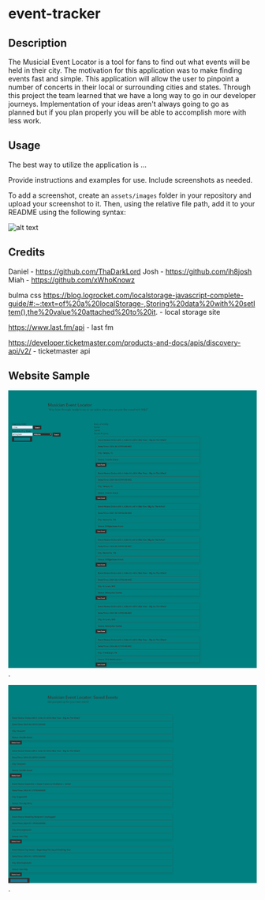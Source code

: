 # event-tracker

## Description
The Musicial Event Locator is a tool for fans to find out what events will be held in their city. The motivation for this application was to make finding events fast and simple. This application will allow the user to pinpoint a number of concerts in their local or surrounding cities and states. Through this project the team learned that we have a long way to go in our developer journeys. Implementation of your ideas aren't always going to go as planned but if you plan properly you will be able to accomplish more with less work.


## Usage

The best way to utilize the application is ...

Provide instructions and examples for use. Include screenshots as needed.

To add a screenshot, create an `assets/images` folder in your repository and upload your screenshot to it. Then, using the relative file path, add it to your README using the following syntax:

![alt text](assets/images/screenshot.png)

## Credits

Daniel - https://github.com/ThaDarkLord
Josh - https://github.com/ih8josh
Miah - https://github.com/xWhoKnowz


bulma css
https://blog.logrocket.com/localstorage-javascript-complete-guide/#:~:text=of%20a%20localStorage-,Storing%20data%20with%20setItem(),the%20value%20attached%20to%20it. - local storage site

https://www.last.fm/api - last fm

https://developer.ticketmaster.com/products-and-docs/apis/discovery-api/v2/ - ticketmaster api

## Website Sample

![Event Tracker Sample Image](./assets/img/thadarklord.github.io_event-tracker_index.html%20(2).png).

![Saved Cards Sample Image](./assets/img/thadarklord.github.io_event-tracker_savedCards.html.png).




